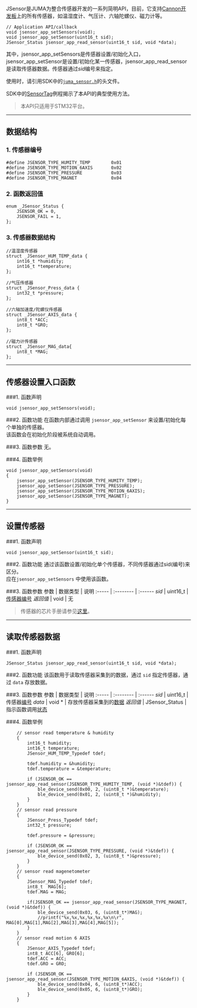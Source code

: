 JSensor是JUMA为整合传感器开发的一系列简明API，目前，它支持[Cannon开发板](http://www.juma.io/doc/zh/boards/st/cannon/Resource/cannon_resource.html)上的所有传感器，如温湿度计、气压计、六轴陀螺仪、磁力计等。

```
// Application API/callback
void jsensor_app_setSensors(void);
void jsensor_app_setSensor(uint16_t sid);
JSensor_Status jsensor_app_read_sensor(uint16_t sid, void *data);
```

其中，jsensor_app_setSensors是传感器设置/初始化入口，jsensor_app_setSensor是设置/初始化某一传感器，jsensor_app_read_sensor是读取传感器数据。传感器通过*sid*编号来指定。

使用时，请引用SDK中的[`juma_sensor.h`](https://github.com/JUMA-IO/STM32_Platform/blob/master/system/juma/inc/juma_sensor.h)的头文件。

SDK中的[SensorTag](https://github.com/JUMA-IO/STM32_Platform/tree/master/product/application/sensor_tag)例程揭示了本API的典型使用方法。

> 本API只适用于STM32平台。

***
## 数据结构
### 1. 传感器编号
```
#define JSENSOR_TYPE_HUMITY_TEMP		0x01
#define JSENSOR_TYPE_MOTION_6AXIS		0x02
#define JSENSOR_TYPE_PRESSURE			0x03
#define JSENSOR_TYPE_MAGNET				0x04
```

### 2. 函数返回值
```
enum _JSensor_Status {
	JSENSOR_OK = 0,
	JSENSOR_FAIL = 1,
};
```

### 3. 传感器数据结构
```
//温湿度传感器
struct _JSensor_HUM_TEMP_data {
	int16_t *humidity;
	int16_t *temperature;
};

//气压传感器
struct _JSensor_Press_data {
	int32_t *pressure;
};

//六轴加速度/陀螺仪传感器
struct _JSensor_AXIS_data {
	int8_t *ACC;
	int8_t *GRO;
};

//磁力计传感器
struct _JSensor_MAG_data{
	int8_t *MAG;
};

```

***
## 传感器设置入口函数
###1. 函数声明
```
void jsensor_app_setSensors(void);
```  

###2. 函数功能
在函数内部通过调用 `jsensor_app_setSensor` 来设置/初始化每个单独的传感器。  
该函数会在初始化阶段被系统自动调用。 

###3. 函数参数
无。

###4. 函数举例
```
void jsensor_app_setSensors(void)
{
    jsensor_app_setSensor(JSENSOR_TYPE_HUMITY_TEMP);
    jsensor_app_setSensor(JSENSOR_TYPE_PRESSURE);
    jsensor_app_setSensor(JSENSOR_TYPE_MOTION_6AXIS);
    jsensor_app_setSensor(JSENSOR_TYPE_MAGNET);
}
```


***
## 设置传感器
###1. 函数声明
```
void jsensor_app_setSensor(uint16_t sid);
```  

###2. 函数功能
通过该函数设置/初始化单个传感器，不同传感器通过sid(编号)来区分。  
应在`jsensor_app_setSensors` 中使用该函数。



###3. 函数参数
参数    | 数据类型   | 说明
:----- | :-------- | :------
*sid*    | uint16_t  | [传感器编号](#_1)
*返回值*  | void      | 无


> 传感器的芯片手册请参见[这里](http://www.juma.io/doc/zh/boards/st/cannon/Resource/cannon_resource.html)。

***
## 读取传感器数据
###1. 函数声明
```
JSensor_Status jsensor_app_read_sensor(uint16_t sid, void *data);
```  

###2. 函数功能
该函数用于读取传感器采集到的数据，通过 `sid` 指定传感器，通过 `data` 存放数据。

###3. 函数参数
参数    | 数据类型   | 说明
:----- | :-------- | :------
*sid*    | uint16_t  | 传感器[编号](#_1)
*data*  | void *     | 存放传感器采集到的[数据](#_1)
*返回值*  | JSensor_Status      | 指示函数调用[状态](#_1)

###4. 函数举例

```	
    // sensor read temperature & humidity
    {
        int16_t humidity;
        int16_t temperature;
        JSensor_HUM_TEMP_Typedef tdef;

        tdef.humidity = &humidity;
        tdef.temperature = &temperature;

        if (JSENSOR_OK == jsensor_app_read_sensor(JSENSOR_TYPE_HUMITY_TEMP, (void *)&tdef)) {
            ble_device_send(0x00, 2, (uint8_t *)&temperature);
            ble_device_send(0x01, 2, (uint8_t *)&humidity);
        }
    }
    // sensor read pressure
    {
        JSensor_Press_Typedef tdef;
        int32_t pressure;

        tdef.pressure = &pressure;

        if (JSENSOR_OK == jsensor_app_read_sensor(JSENSOR_TYPE_PRESSURE, (void *)&tdef)) {
            ble_device_send(0x02, 3, (uint8_t *)&pressure);
        }
    }
    // sensor read magenetometer
    {
        JSensor_MAG_Typedef tdef;
        int8_t  MAG[6];
        tdef.MAG = MAG;

        if(JSENSOR_OK == jsensor_app_read_sensor(JSENSOR_TYPE_MAGNET, (void *)&tdef)) {
            ble_device_send(0x03, 6, (uint8_t*)MAG);
            //printf("%x,%x,%x,%x,%x,%x\n\r", MAG[0],MAG[1],MAG[2],MAG[3],MAG[4],MAG[5]);
        }
    }
    // sensor read motion 6 AXIS
    {
        JSensor_AXIS_Typedef tdef;
        int8_t ACC[6], GRO[6];
        tdef.ACC = ACC;
        tdef.GRO = GRO;

        if (JSENSOR_OK == jsensor_app_read_sensor(JSENSOR_TYPE_MOTION_6AXIS, (void *)&tdef)) {
            ble_device_send(0x04, 6, (uint8_t*)ACC);
            ble_device_send(0x05, 6, (uint8_t*)GRO);
        }
    }

```




